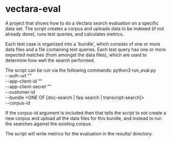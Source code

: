 # vectara-eval
A project that shows how to do a Vectara search evaluation on a specific data set. The script creates a corpus and uploads data to be indexed (if not already done), runs test queries, and calculates metrics.

Each test case is organized into a 'bundle', which consists of one or more data files and a file containing test queries. Each test query has one or more expected matches (from amongst the data files), which are used to determine how well the search performed.

The script can be run via the following commands:
python3 run_eval.py \
    --auth-url "<COPY FROM VECTARA CONSOLE>" \
    --app-client-id "<COPY FROM VECTARA CONSOLE>" \
    --app-client-secret "<COPY FROM VECTARA CONSOLE>" \
    --customer-id <COPY FROM VECTARA CONSOLE> \
    --bundle <ONE OF [doc-search | faq-search | transcript-search]> \
    --corpus-id <COPY FROM VECTARA CONSOLE>

If the corpus-id argument is included then that tells the script to not create a new corpus and upload all the data files for this bundle, and instead to run the searches against the existing corpus.

The script will write metrics for the evaluation in the results/ directory.
